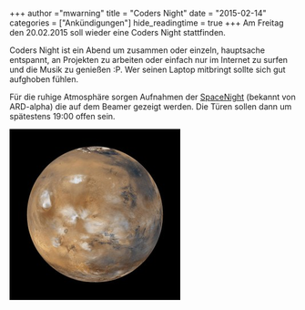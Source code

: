 +++
author ="mwarning"
title = "Coders Night"
date = "2015-02-14"
categories = ["Ankündigungen"]
hide_readingtime = true
+++
Am Freitag den 20.02.2015 soll wieder eine Coders Night stattfinden.

Coders Night ist ein Abend um zusammen oder einzeln, hauptsache entspannt, an Projekten zu arbeiten oder einfach nur im Internet zu surfen und die Musik zu genießen :P. Wer seinen Laptop mitbringt sollte sich gut aufghoben fühlen.

Für die ruhige Atmosphäre sorgen Aufnahmen der [SpaceNight](https://www.youtube.com/watch?v=CpznCSeqMxw) (bekannt von ARD-alpha) die auf dem Beamer gezeigt werden. Die Türen sollen dann um spätestens 19:00 offen sein.

[![640px-Water_ice_clouds_hanging_above_Tharsis_PIA02653_black_background](640px-Water_ice_clouds_hanging_above_Tharsis_PIA02653_black_background-300x300.jpg)](640px-Water_ice_clouds_hanging_above_Tharsis_PIA02653_black_background.jpg)

